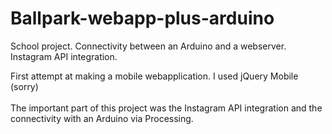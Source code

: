 # Ballpark-webapp-plus-arduino
School project. Connectivity between an Arduino and a webserver. Instagram API integration.


First attempt at making a mobile webapplication. I used jQuery Mobile (sorry) 
<br><br>
The important part of this project was the Instagram API integration and the connectivity with an Arduino via Processing.
